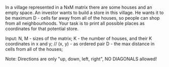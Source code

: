 In a village represented in a NxM matrix there are some houses and an empty space.
An investor wants to build a store in this village. He wants it to be maximum D - cells far away from all of the houses, so people can shop from all neighbourhoods.
Your task is to print all possible places as coordinates for that potential store.

Input: 
N, M - sizes of the matrix;
K - the number of houses, and their K coordinates in x and y; // (x, y) - as ordered pair
D - the max distance in cells from all of the houses;

Note:
Directions are only "up, down, left, right", NO DIAGONALS allowed!
